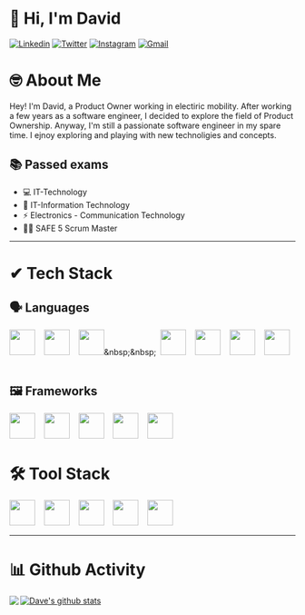 # 👋 Hi, I'm David
[![Linkedin](https://img.shields.io/badge/-david_nagl-blue?style=flat&logo=Linkedin&logoColor=white&link=https://www.linkedin.com/in/david-nagl/)](https://www.linkedin.com/in/david-nagl/)
[![Twitter](https://img.shields.io/badge/-@david_nagl-1ca0f1?style=flat&labelColor=1ca0f1&logo=twitter&logoColor=white&link=https://twitter.com/david_nagl)](https://twitter.com/david_nagl)
[![Instagram](https://img.shields.io/badge/-@david_n_aut-purple?style=flat&logo=instagram&logoColor=white&link=https://www.instagram.com/david_n_aut/)](https://www.instagram.com/david_n_aut/)
[![Gmail](https://img.shields.io/badge/-dnagl.dev-c14438?style=flat&logo=Gmail&logoColor=white&link=mailto:dnagl.dev@gmail.com)](mailto:dnagl.dev@gmail.com)

# 🤓 About Me

Hey!
I'm David, a Product Owner working in electiric mobility.
After working a few years as a software engineer, I decided to explore the field of Product Ownership.
Anyway, I'm still a passionate software engineer in my spare time. I ejnoy exploring and playing with new technoligies and concepts.

## 📚 Passed exams

- 💻 IT-Technology
- 🚀 IT-Information Technology
- ⚡ Electronics - Communication Technology
- 👨‍💼 SAFE 5 Scrum Master

---

# ✔ Tech Stack

## 🗣 Languages

[<img src="https://cdn.jsdelivr.net/gh/devicons/devicon@latest/icons/csharp/csharp-original.svg" width="45px">](https://docs.microsoft.com/en-us/dotnet/csharp/tour-of-csharp/)&nbsp;&nbsp;&nbsp;
[<img src="https://cdn.jsdelivr.net/gh/devicons/devicon@latest/icons/cplusplus/cplusplus-original.svg" width="45px">](https://www.cplusplus.com/)&nbsp;&nbsp;&nbsp;
[<img src="https://cdn.jsdelivr.net/gh/devicons/devicon@latest/icons/c/c-original.svg" width="45px">](https://en.wikipedia.org/wiki/C_(programming_language))&nbsp;&nbsp;&nbsp;
[<img src="https://cdn.jsdelivr.net/gh/devicons/devicon@latest/icons/python/python-original.svg" width="45px">](https://www.python.org/)&nbsp;&nbsp;&nbsp;
[<img src="https://cdn.jsdelivr.net/gh/devicons/devicon@latest/icons/java/java-original.svg" width="45px">](https://www.java.com/)&nbsp;&nbsp;&nbsp;
[<img src="https://cdn.jsdelivr.net/gh/devicons/devicon@latest/icons/html5/html5-original.svg" width="45px">](https://developer.mozilla.org/en-US/docs/Web/HTML)&nbsp;&nbsp;&nbsp;
[<img src="https://cdn.jsdelivr.net/gh/devicons/devicon@latest/icons/javascript/javascript-original.svg" width="45px">](https://developer.mozilla.org/en-US/docs/Web/JavaScript)&nbsp;&nbsp;&nbsp;

## 🖼 Frameworks

[<img src="https://cdn.jsdelivr.net/gh/devicons/devicon@latest/icons/spring/spring-original.svg" width="45px">](https://spring.io/)&nbsp;&nbsp;&nbsp;
[<img src="https://cdn.jsdelivr.net/gh/devicons/devicon@latest/icons/dot-net/dot-net-original.svg" width="45px">](https://dotnet.microsoft.com/)&nbsp;&nbsp;&nbsp;
[<img src="https://cdn.jsdelivr.net/gh/devicons/devicon@latest/icons/dotnetcore/dotnetcore-original.svg" width="45px">](https://dotnet.microsoft.com/download)&nbsp;&nbsp;&nbsp;
[<img src="https://cdn.jsdelivr.net/gh/devicons/devicon@latest/icons/angularjs/angularjs-original.svg" width="45px">](https://angular.io/)&nbsp;&nbsp;&nbsp;
[<img src="https://cdn.jsdelivr.net/gh/devicons/devicon@latest/icons/react/react-original.svg" width="45px">](https://reactjs.org/)&nbsp;&nbsp;&nbsp;

# 🛠 Tool Stack

[<img src="https://cdn.jsdelivr.net/gh/devicons/devicon@latest/icons/git/git-original.svg" width="45px">](https://git-scm.com/)&nbsp;&nbsp;&nbsp;
[<img src="https://cdn.jsdelivr.net/gh/devicons/devicon@latest/icons/confluence/confluence-original.svg" width="45px">](https://www.atlassian.com/de/software/confluence)&nbsp;&nbsp;&nbsp;
[<img src="https://cdn.jsdelivr.net/gh/devicons/devicon@latest/icons/jetbrains/jetbrains-original.svg" width="45px">](https://www.jetbrains.com/)&nbsp;&nbsp;&nbsp;
[<img src="https://cdn.jsdelivr.net/gh/devicons/devicon@latest/icons/visualstudio/visualstudio-plain.svg" width="45px">](https://visualstudio.microsoft.com/)&nbsp;&nbsp;&nbsp;
[<img src="https://cdn.jsdelivr.net/gh/devicons/devicon@latest/icons/vscode/vscode-original.svg" width="45px">](https://code.visualstudio.com/)&nbsp;&nbsp;&nbsp;

---

# 📊 Github Activity 

<a href="https://github.com/dnagl">
  <img align="left" src="https://github-readme-stats.vercel.app/api/top-langs/?username=Davekibh&theme=tokyonight" />
</a>

<a href="https://github.com/dnagl">
 <img align="center" src="https://github-readme-stats.vercel.app/api?username=dnagl&show_icons=true&theme=tokyonight&line_height=27" alt="Dave's github stats"/>
</a>
